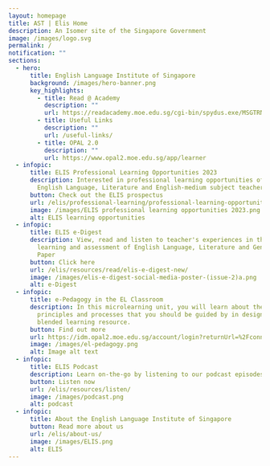 ```yaml
---
layout: homepage
title: AST | Elis Home
description: An Isomer site of the Singapore Government
image: /images/logo.svg
permalink: /
notification: ""
sections:
  - hero:
      title: English Language Institute of Singapore
      background: /images/hero-banner.png
      key_highlights:
        - title: Read @ Academy
          description: ""
          url: https://readacademy.moe.edu.sg/cgi-bin/spydus.exe/MSGTRN/WPAC/HOME
        - title: Useful Links
          description: ""
          url: /useful-links/
        - title: OPAL 2.0
          description: ""
          url: https://www.opal2.moe.edu.sg/app/learner
  - infopic:
      title: ELIS Professional Learning Opportunities 2023
      description: Interested in professional learning opportunities offered to
        English Language, Literature and English-medium subject teachers?
      button: Check out the ELIS prospectus
      url: /elis/professional-learning/professional-learning-opportunities/
      image: /images/ELIS professional learning opportunities 2023.png
      alt: ELIS learning opportunities
  - infopic:
      title: ELIS e-Digest
      description: View, read and listen to teacher's experiences in the teaching
        learning and assessment of English Language, Literature and General
        Paper
      button: Click here
      url: /elis/resources/read/elis-e-digest-new/
      image: /images/elis-e-digest-social-media-poster-(issue-2)a.png
      alt: e-Digest
  - infopic:
      title: e-Pedagogy in the EL Classroom
      description: In this microlearning unit, you will learn about the philosophy,
        principles and processes that you should be guided by in designing
        blended learning resource.
      button: Find out more
      url: https://idm.opal2.moe.edu.sg/account/login?returnUrl=%2Fconnect%2Fauthorize%2Fcallback%3Fresponse_type%3Dcode%26client_id%3DOpal2WebApp%26state%3DUc6Ghs62DqkbvQvNo98gYDanPVvMFRWOOxmTncu5sia28%26redirect_uri%3Dhttps%253A%252F%252Fwww.opal2.moe.edu.sg%252Fapp%252Findex.html%26scope%3Droles%2520profile%2520cxprofile%2520openid%2520cxDomainInternalApi%26code_challenge%3DGaefzuKJp2qdvx66W6YZTPuTj-BEsEvAT6RXVlxA2wI%26code_challenge_method%3DS256%26nonce%3DUc6Ghs62DqkbvQvNo98gYDanPVvMFRWOOxmTncu5sia28
      image: /images/el-pedagogy.png
      alt: Image alt text
  - infopic:
      title: ELIS Podcast
      description: Learn on-the-go by listening to our podcast episodes
      button: Listen now
      url: /elis/resources/listen/
      image: /images/podcast.png
      alt: podcast
  - infopic:
      title: About the English Language Institute of Singapore
      button: Read more about us
      url: /elis/about-us/
      image: /images/ELIS.png
      alt: ELIS
---
```

